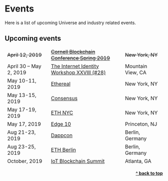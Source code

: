 # Events

Here is a list of upcoming Universe and industry related events.

## Upcoming events

<table class="table">
  <thead>
    <tr>
      <td><del>April 12, 2019</del></td>
      <td><a href="https://www.cbspringconference.org/" target="_blank" rel="nofollow noopener external noreferrer"><del>Cornell Blockchain Conference Spring 2019</del></a></td>
      <td><del>New York, NY</del></td>
    </tr>
    <tr>
      <td>April 30 – May 2, 2019</td>
      <td><a href="https://internetidentityworkshop.com/" target="_blank" rel="nofollow noopener external noreferrer">The Internet Identity Workshop XXVIII (#28)</a></td>
      <td>Mountain View, CA</td>
    </tr>
    <tr>
      <td>May 10-11, 2019</td>
      <td><a href="https://etherealsummit.com/" target="_blank" rel="nofollow noopener">Ethereal</a></td>
      <td>New York, NY</td>
    </tr>
    <tr>
      <td>May 13-15, 2019</td>
      <td><a href="https://www.coindesk.com/events/consensus-2019" target="_blank" rel="nofollow noopener">Consensus</a></td>
      <td>New York, NY</td>
    </tr>
      <tr>
      <td>May 17-19, 2019</td>
      <td><a href="http://ethnewyork.com/" target="_blank" rel="nofollow noopener">ETH NYC</a></td>
      <td>New York, NY</td>
    </tr>
    <tr>
      <td>May 17, 2019</td>
      <td><a href="http://www.edge10.princeton.edu/" target="_blank" rel="nofollow noopener">Edge 10</a></td>
      <td>Princeton, NJ</td>
    </tr>
     <tr>
      <td>Aug 21-23, 2019</td>
      <td><a href="https://dappcon.io/" target="_blank" rel="nofollow noopener">Dappcon</a></td>
      <td>Berlin, Germany</td>
    </tr>
    <tr>
      <td>Aug 23-25, 2019</td>
      <td><a href="https://ethberlinzwei.com/" target="_blank" rel="nofollow noopener">ETH Berlin</a></td>
      <td>Berlin, Germany</td>
    </tr>
    <tr>
      <td>October, 2019</td>
      <td><a href="https://tmt.knect365.com/iot-blockchain-summit/" target="_blank" rel="nofollow noopener external noreferrer">IoT Blockchain Summit</a></td>
      <td>Atlanta, GA</td>
    </tr>
  </thead>
</table>


<div align="right">
    <b><a href="#events">^ back to top</a></b>
</div>

